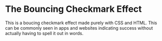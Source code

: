 # The Bouncing Checkmark Effect
This is a boucing checkmark effect made purely with CSS and HTML.
This can be commonly seen in apps and websites indicating success without actually having to spell it out in words.
